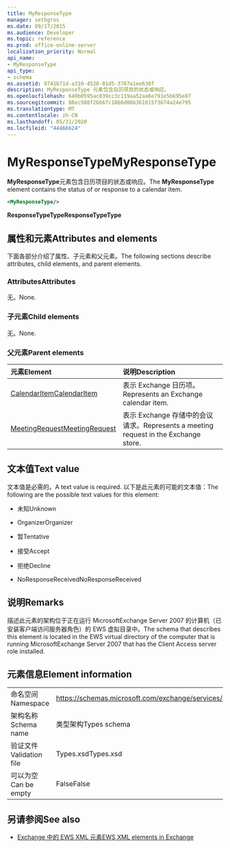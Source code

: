 ```yaml
---
title: MyResponseType
manager: sethgros
ms.date: 09/17/2015
ms.audience: Developer
ms.topic: reference
ms.prod: office-online-server
localization_priority: Normal
api_name:
- MyResponseType
api_type:
- schema
ms.assetid: 9741b71d-a310-4520-81d5-3787a1ee630f
description: MyResponseType 元素包含日历项目的状态或响应。
ms.openlocfilehash: 640b0595ac039cc3c119aa52aa6e791e5b695e87
ms.sourcegitcommit: 88ec988f2bb67c1866d06b361615f3674a24e795
ms.translationtype: MT
ms.contentlocale: zh-CN
ms.lasthandoff: 05/31/2020
ms.locfileid: "44466624"
---
```

# <a name="myresponsetype"></a><span data-ttu-id="67224-103">MyResponseType</span><span class="sxs-lookup"><span data-stu-id="67224-103">MyResponseType</span></span>

<span data-ttu-id="67224-104">**MyResponseType**元素包含日历项目的状态或响应。</span><span class="sxs-lookup"><span data-stu-id="67224-104">The **MyResponseType** element contains the status of or response to a calendar item.</span></span> 
  
```xml
<MyResponseType/>
```

 <span data-ttu-id="67224-105">**ResponseTypeType**</span><span class="sxs-lookup"><span data-stu-id="67224-105">**ResponseTypeType**</span></span>
## <a name="attributes-and-elements"></a><span data-ttu-id="67224-106">属性和元素</span><span class="sxs-lookup"><span data-stu-id="67224-106">Attributes and elements</span></span>

<span data-ttu-id="67224-107">下面各部分介绍了属性、子元素和父元素。</span><span class="sxs-lookup"><span data-stu-id="67224-107">The following sections describe attributes, child elements, and parent elements.</span></span>
  
### <a name="attributes"></a><span data-ttu-id="67224-108">Attributes</span><span class="sxs-lookup"><span data-stu-id="67224-108">Attributes</span></span>

<span data-ttu-id="67224-109">无。</span><span class="sxs-lookup"><span data-stu-id="67224-109">None.</span></span>
  
### <a name="child-elements"></a><span data-ttu-id="67224-110">子元素</span><span class="sxs-lookup"><span data-stu-id="67224-110">Child elements</span></span>

<span data-ttu-id="67224-111">无。</span><span class="sxs-lookup"><span data-stu-id="67224-111">None.</span></span>
  
### <a name="parent-elements"></a><span data-ttu-id="67224-112">父元素</span><span class="sxs-lookup"><span data-stu-id="67224-112">Parent elements</span></span>

|<span data-ttu-id="67224-113">**元素**</span><span class="sxs-lookup"><span data-stu-id="67224-113">**Element**</span></span>|<span data-ttu-id="67224-114">**说明**</span><span class="sxs-lookup"><span data-stu-id="67224-114">**Description**</span></span>|
|:-----|:-----|
|[<span data-ttu-id="67224-115">CalendarItem</span><span class="sxs-lookup"><span data-stu-id="67224-115">CalendarItem</span></span>](calendaritem.md) <br/> |<span data-ttu-id="67224-116">表示 Exchange 日历项。</span><span class="sxs-lookup"><span data-stu-id="67224-116">Represents an Exchange calendar item.</span></span>  <br/> |
|[<span data-ttu-id="67224-117">MeetingRequest</span><span class="sxs-lookup"><span data-stu-id="67224-117">MeetingRequest</span></span>](meetingrequest.md) <br/> |<span data-ttu-id="67224-118">表示 Exchange 存储中的会议请求。</span><span class="sxs-lookup"><span data-stu-id="67224-118">Represents a meeting request in the Exchange store.</span></span>  <br/> |
   
## <a name="text-value"></a><span data-ttu-id="67224-119">文本值</span><span class="sxs-lookup"><span data-stu-id="67224-119">Text value</span></span>

<span data-ttu-id="67224-120">文本值是必需的。</span><span class="sxs-lookup"><span data-stu-id="67224-120">A text value is required.</span></span> <span data-ttu-id="67224-121">以下是此元素的可能的文本值：</span><span class="sxs-lookup"><span data-stu-id="67224-121">The following are the possible text values for this element:</span></span>
  
- <span data-ttu-id="67224-122">未知</span><span class="sxs-lookup"><span data-stu-id="67224-122">Unknown</span></span>
    
- <span data-ttu-id="67224-123">Organizer</span><span class="sxs-lookup"><span data-stu-id="67224-123">Organizer</span></span>
    
- <span data-ttu-id="67224-124">暂</span><span class="sxs-lookup"><span data-stu-id="67224-124">Tentative</span></span>
    
- <span data-ttu-id="67224-125">接受</span><span class="sxs-lookup"><span data-stu-id="67224-125">Accept</span></span>
    
- <span data-ttu-id="67224-126">拒绝</span><span class="sxs-lookup"><span data-stu-id="67224-126">Decline</span></span>
    
- <span data-ttu-id="67224-127">NoResponseReceived</span><span class="sxs-lookup"><span data-stu-id="67224-127">NoResponseReceived</span></span>
    
## <a name="remarks"></a><span data-ttu-id="67224-128">说明</span><span class="sxs-lookup"><span data-stu-id="67224-128">Remarks</span></span>

<span data-ttu-id="67224-129">描述此元素的架构位于正在运行 MicrosoftExchange Server 2007 的计算机（已安装客户端访问服务器角色）的 EWS 虚拟目录中。</span><span class="sxs-lookup"><span data-stu-id="67224-129">The schema that describes this element is located in the EWS virtual directory of the computer that is running MicrosoftExchange Server 2007 that has the Client Access server role installed.</span></span>
  
## <a name="element-information"></a><span data-ttu-id="67224-130">元素信息</span><span class="sxs-lookup"><span data-stu-id="67224-130">Element information</span></span>

|||
|:-----|:-----|
|<span data-ttu-id="67224-131">命名空间</span><span class="sxs-lookup"><span data-stu-id="67224-131">Namespace</span></span>  <br/> |https://schemas.microsoft.com/exchange/services/2006/types  <br/> |
|<span data-ttu-id="67224-132">架构名称</span><span class="sxs-lookup"><span data-stu-id="67224-132">Schema name</span></span>  <br/> |<span data-ttu-id="67224-133">类型架构</span><span class="sxs-lookup"><span data-stu-id="67224-133">Types schema</span></span>  <br/> |
|<span data-ttu-id="67224-134">验证文件</span><span class="sxs-lookup"><span data-stu-id="67224-134">Validation file</span></span>  <br/> |<span data-ttu-id="67224-135">Types.xsd</span><span class="sxs-lookup"><span data-stu-id="67224-135">Types.xsd</span></span>  <br/> |
|<span data-ttu-id="67224-136">可以为空</span><span class="sxs-lookup"><span data-stu-id="67224-136">Can be empty</span></span>  <br/> |<span data-ttu-id="67224-137">False</span><span class="sxs-lookup"><span data-stu-id="67224-137">False</span></span>  <br/> |
   
## <a name="see-also"></a><span data-ttu-id="67224-138">另请参阅</span><span class="sxs-lookup"><span data-stu-id="67224-138">See also</span></span>



- [<span data-ttu-id="67224-139">Exchange 中的 EWS XML 元素</span><span class="sxs-lookup"><span data-stu-id="67224-139">EWS XML elements in Exchange</span></span>](ews-xml-elements-in-exchange.md)

